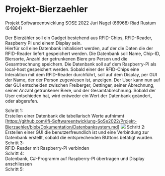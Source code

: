 # Projekt-Bierzaehler
Projekt Softwareentwicklung SOSE 2022 Juri Nagel (66968) Riad Rustum (64884)

Der Bierzähler soll ein Gadget bestehend aus RFID-Chips, RFID-Reader, Raspberry PI und einem Display sein.<br>
Hierfür soll eine Datenbank initialisiert werden, auf der die Daten die der RFID-Reader liefert gespeichert werden. Die Datenbank soll Name, Chip-ID, 
Biersorte, Anzahl der getrunkenen Biere pro Person und die Gesamtrechnung speichern. Die Datenbank soll auf dem Raspberry-PI als 
local-host gespeichert werden. Sobald einer der RFID-Chips eine Interaktion mit dem RFID-Reader durchführt, soll auf dem Display, per GUI der Name, der der Person zugewiesen ist, anzeigen.
Der User kann nun auf der GUI entscheiden zwischen Freiberger, Oettinger, seiner Abrechnung, seiner Anzahl getrunkener Biere, und der Gesamtabrechnung.
Sobald der User entschieden hat, wird entweder ein Wert der Datenbank geändert, oder abgerufen. <br> 

Schritt 1:<br> 
Erstellen einer Datenbank die tabellarisch Werte aufnimmt<br> [https://github.com/Ifi-Softwareentwicklung-SoSe2022/Projekt-Bierzaehler/blob/Dokumentation/Datenbanksystem.md]
![](Mindmaps-Version-2/CHipkarte.jpg)
Schritt 2:<br> 
Erstellen einer GUI die benutzerfreundlich ist und eine Verbindung zur Datenbank erstellt, sobald die entsprechenden BUttons betätigt wurden.<br> 
Schritt 3: <br> 
RFID-Reader mit Raspberry-PI verbinden <br> 
Schritt 4: <br> 
Datenbank, C#-Programm auf Raspberry-PI übertragen und Display anschliessen <br> 
Schritt 5: <br> 




